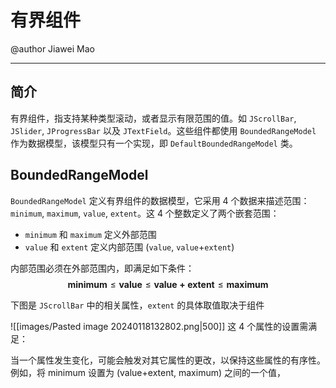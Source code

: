 # 有界组件

@author Jiawei Mao
***
## 简介

有界组件，指支持某种类型滚动，或者显示有限范围的值。如 `JScrollBar`, `JSlider`, `JProgressBar` 以及 `JTextField`。这些组件都使用 `BoundedRangeModel` 作为数据模型，该模型只有一个实现，即 `DefaultBoundedRangeModel` 类。
## BoundedRangeModel

`BoundedRangeModel` 定义有界组件的数据模型，它采用 4 个数据来描述范围：`minimum`, `maximum`, `value`, `extent`。这 4 个整数定义了两个嵌套范围：

- `minimum` 和 `maximum` 定义外部范围
- `value` 和 `extent` 定义内部范围 (`value`, `value`+`extent`)

内部范围必须在外部范围内，即满足如下条件：
$$
\mathbf{minimum} \le \mathbf{value} \le \mathbf{value+extent} \le \mathbf{maximum}
$$

下图是 `JScrollBar` 中的相关属性，`extent` 的具体取值取决于组件

![[images/Pasted image 20240118132802.png|500]]
这 4 个属性的设置需满足：

当一个属性发生变化，可能会触发对其它属性的更改，以保持这些属性的有序性。例如，将 minimum 设置为 (value+extent, maximum) 之间的一个值，



